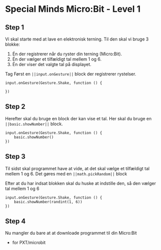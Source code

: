 # Special Minds Micro:Bit - Level 1

## Step 1

Vi skal starte med at lave en elektronisk terning. Til den skal vi bruge 3 blokke:

1. Én der registrerer når du ryster din terning (Micro:Bit).
2. Én der vælger et tilfældigt tal mellem 1 og 6.
3. Én der viser det valgte tal på displayet.

Tag Først en ``||input.onGesture||`` block der registrerer rystelser. 
```blocks
input.onGesture(Gesture.Shake, function () {
    
})
```

## Step 2

Herefter skal du bruge en block der kan vise et tal. Her skal du bruge en  ``||basic.showNumber||`` block.
```blocks
input.onGesture(Gesture.Shake, function () {
    basic.showNumber()
})
```
    

## Step 3

Til sidst skal programmet have at vide, at det skal vælge et tilfældigt tal mellem 1 og 6. Det gøres med en ``||math.pickRandom||`` block  

Efter at du har indsat blokken skal du huske at indstille den, så den vælger tal mellem 1 og 6
```blocks
input.onGesture(Gesture.Shake, function () {
    basic.showNumber(randint(1, 6))
})
```

## Step 4

Nu mangler du bare at at downloade programmet til din Micro:Bit


* for PXT/microbit
<script src="https://makecode.com/gh-pages-embed.js"></script><script>makeCodeRender("{{ site.makecode.home_url }}", "{{ site.github.owner_name }}/{{ site.github.repository_name }}");</script>
